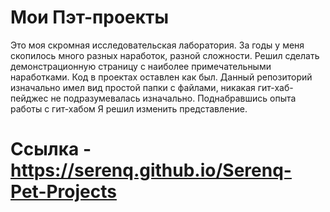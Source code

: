 # Мои Пэт-проекты
Это моя скромная исследовательская лаборатория. За годы у меня скопилось много разных наработок, разной сложности. Решил сделать демонстрационную страницу с наиболее примечательными наработками. Код в проектах оставлен как был. Данный репозиторий изначально имел вид простой папки с файлами, никакая гит-хаб-пейджес не подразумевалась изначально. Поднабравшись опыта работы с гит-хабом Я решил изменить представление.

# Ссылка - https://serenq.github.io/Serenq-Pet-Projects